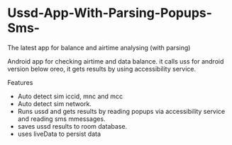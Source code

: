 # Ussd-App-With-Parsing-Popups-Sms-
The latest app for balance and airtime analysing (with parsing)

Android app for checking airtime and data balance. it calls uss for android version below oreo, it gets results by using accessibility service.

Features
- Auto detect sim iccid, mnc and mcc
- Auto detect sim network.
- Runs ussd and gets results by reading popups via accessibility service and reading sms mmessages.
- saves ussd results to room database.
- uses liveData to persist data
